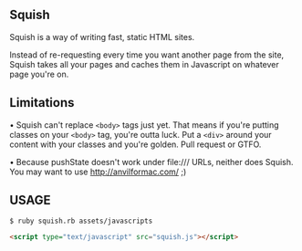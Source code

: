 ## Squish 
Squish is a way of writing fast, static HTML sites.

Instead of re-requesting every time you want another page from the site, Squish takes all your pages and caches them in Javascript on whatever page you're on.

## Limitations
• Squish can't replace `<body>` tags just yet. That means if you're putting classes on your `<body>` tag, you're outta luck. Put a `<div>` around your content with your classes and you're golden. Pull request or GTFO.

• Because pushState doesn't work under file:/// URLs, neither does Squish. You may want to use http://anvilformac.com/ ;)

## USAGE

```
$ ruby squish.rb assets/javascripts
```

```html
<script type="text/javascript" src="squish.js"></script>
```